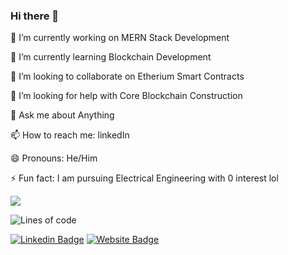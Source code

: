 ### Hi there 👋

<!--
**premsaiappasani/premsaiappasani** is a ✨ _special_ ✨ repository because its `README.md` (this file) appears on your GitHub profile.

Here are some ideas to get you started:
-->
🔭 I’m currently working on MERN Stack Development

🌱 I’m currently learning Blockchain Development

👯 I’m looking to collaborate on Etherium Smart Contracts

🤔 I’m looking for help with Core Blockchain Construction

💬 Ask me about Anything

📫 How to reach me: linkedIn

😄 Pronouns: He/Him

⚡ Fun fact: I am pursuing Electrical Engineering with 0 interest lol

![](https://komarev.com/ghpvc/?username=premsaiappasani&color=blue&style=flat-square)

![Lines of code](https://img.shields.io/badge/From%20Hello%20World%20I%27ve%20Written-%3E20k%20lines%20of%20code-blue)

<p><a href="https://www.linkedin.com/in/premsaiappasani/"><img src="https://img.shields.io/badge/-premsaiappasani-blue?style=flat&amp;logo=Linkedin&amp;logoColor=white&amp;link=https://www.linkedin.com/in/premsaiappasani/" alt="Linkedin Badge"></a>
<a href="http://mispot.herokuapp.com/start"><img src="https://img.shields.io/badge/-MiSpot-red?style=flat&amp;logo=Google-Chrome&amp;logoColor=white&amp;link=http://mispot.herokuapp.com/start" alt="Website Badge"></a></p>
